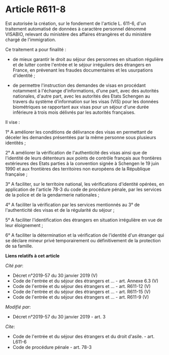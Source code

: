 # Article R611-8

Est autorisée la création, sur le fondement de l'article L. 611-6, d'un traitement automatisé de données à caractère
personnel dénommé VISABIO, relevant du ministère des affaires étrangères et du ministère chargé de l'immigration.

Ce traitement a pour finalité :

- de mieux garantir le droit au séjour des personnes en situation régulière et de lutter contre l'entrée et le séjour
irréguliers des étrangers en France, en prévenant les fraudes documentaires et les usurpations d'identité ;

- de permettre l'instruction des demandes de visas en procédant notamment à l'échange d'informations, d'une part, avec des
autorités nationales, d'autre part, avec les autorités des Etats Schengen au travers du système d'information sur les visas
(VIS) pour les données biométriques se rapportant aux visas pour un séjour d'une durée inférieure à trois mois délivrés par
les autorités françaises.

Il vise :

1° A améliorer les conditions de délivrance des visas en permettant de déceler les demandes présentées par la même personne
sous plusieurs identités ;

2° A améliorer la vérification de l'authenticité des visas ainsi que de l'identité de leurs détenteurs aux points de contrôle
français aux frontières extérieures des Etats parties à la convention signée à Schengen le 19 juin 1990 et aux frontières des
territoires non européens de la République française ;

3° A faciliter, sur le territoire national, les vérifications d'identité opérées, en application de l'article 78-3 du code de
procédure pénale, par les services de la police et de la gendarmerie nationales ;

4° A faciliter la vérification par les services mentionnés au 3° de l'authenticité des visas et de la régularité du séjour ;

5° A faciliter l'identification des étrangers en situation irrégulière en vue de leur éloignement ;

6° A faciliter la détermination et la vérification de l'identité d'un étranger qui se déclare mineur privé temporairement ou
définitivement de la protection de sa famille.

**Liens relatifs à cet article**

_Cité par_:

  - Décret n°2019-57 du 30 janvier 2019 (V)
  - Code de l'entrée et du séjour des étrangers et ... - art. Annexe 6.3 (V)
  - Code de l'entrée et du séjour des étrangers et ... - art. R611-12 (V)
  - Code de l'entrée et du séjour des étrangers et ... - art. R611-15 (V)
  - Code de l'entrée et du séjour des étrangers et ... - art. R611-9 (V)

_Modifié par_:

  - Décret n°2019-57 du 30 janvier 2019 - art. 3

_Cite_:

  - Code de l'entrée et du séjour des étrangers et du droit d'asile. - art. L611-6
  - Code de procédure pénale - art. 78-3
